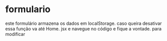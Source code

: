 # formulario
  este formulário armazena os dados em localStorage. 
  caso queira desativar essa função va até Home. jsx e navegue no código e fique a vontade. para modificar
